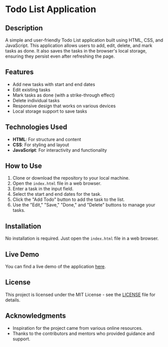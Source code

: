 # Todo List Application

## Description
A simple and user-friendly Todo List application built using HTML, CSS, and JavaScript. This application allows users to add, edit, delete, and mark tasks as done. It also saves the tasks in the browser's local storage, ensuring they persist even after refreshing the page.

## Features
- Add new tasks with start and end dates
- Edit existing tasks
- Mark tasks as done (with a strike-through effect)
- Delete individual tasks
- Responsive design that works on various devices
- Local storage support to save tasks

## Technologies Used
- **HTML**: For structure and content
- **CSS**: For styling and layout
- **JavaScript**: For interactivity and functionality

## How to Use
1. Clone or download the repository to your local machine.
2. Open the `index.html` file in a web browser.
3. Enter a task in the input field.
4. Select the start and end dates for the task.
5. Click the "Add Todo" button to add the task to the list.
6. Use the "Edit," "Save," "Done," and "Delete" buttons to manage your tasks.

## Installation
No installation is required. Just open the `index.html` file in a web browser.

## Live Demo
You can find a live demo of the application [here](link-to-your-live-demo).

## License
This project is licensed under the MIT License - see the [LICENSE](LICENSE) file for details.

## Acknowledgments
- Inspiration for the project came from various online resources.
- Thanks to the contributors and mentors who provided guidance and support.
